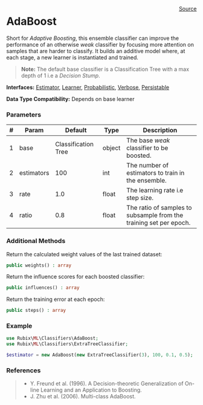 <span style="float:right;"><a href="https://github.com/RubixML/RubixML/blob/master/src/Classifiers/AdaBoost.php">Source</a></span>

# AdaBoost
Short for *Adaptive Boosting*, this ensemble classifier can improve the performance of an otherwise *weak* classifier by focusing more attention on samples that are harder to classify. It builds an additive model where, at each stage, a new learner is instantiated and trained.

> **Note:** The default base classifier is a Classification Tree with a max depth of 1 i.e a *Decision Stump*.

**Interfaces:** [Estimator](../estimator.md), [Learner](../learner.md), [Probabilistic](../probabilistic.md), [Verbose](../verbose.md), [Persistable](../persistable.md)

**Data Type Compatibility:** Depends on base learner

### Parameters
| # | Param | Default | Type | Description |
|---|---|---|---|---|
| 1 | base | Classification Tree | object | The base *weak* classifier to be boosted. |
| 2 | estimators | 100 | int | The number of estimators to train in the ensemble. |
| 3 | rate | 1.0 | float | The learning rate i.e step size. |
| 4 | ratio | 0.8 | float | The ratio of samples to subsample from the training set per epoch. |

### Additional Methods
Return the calculated weight values of the last trained dataset:
```php
public weights() : array
```

Return the influence scores for each boosted classifier:
```php
public influences() : array
```

Return the training error at each epoch:
```php
public steps() : array
```

### Example
```php
use Rubix\ML\Classifiers\AdaBoost;
use Rubix\ML\Classifiers\ExtraTreeClassifier;

$estimator = new AdaBoost(new ExtraTreeClassifier(3), 100, 0.1, 0.5);
```

### References
 >- Y. Freund et al. (1996). A Decision-theoretic Generalization of On-line Learning and an Application to Boosting.
 >- J. Zhu et al. (2006). Multi-class AdaBoost.
